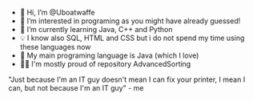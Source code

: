 - 👋 Hi, I’m @Uboatwaffe
- 👀 I’m interested in programing as you might have already guessed!
- 🌱 I’m currently learning Java, C++ and Python
- 💡 I know also SQL, HTML and CSS but i do not spend my time using these languages now
- 💞 My main programing language is Java (which I love)
- 👨‍💻 I'm mostly proud of repository AdvancedSorting

"Just because I'm an IT guy doesn't mean I can fix your printer, I mean I can, but not because I'm an IT guy" - me
